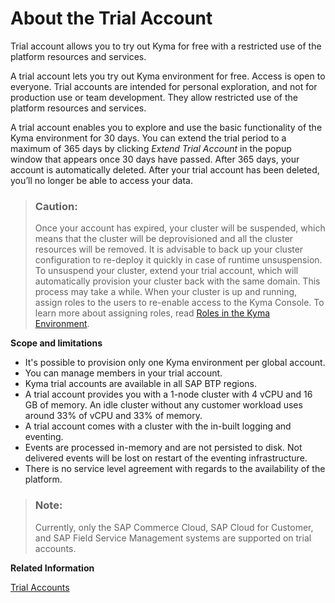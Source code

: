 <!-- loioc4fff0f58f90424f8e0af28975ac7f0f -->

# About the Trial Account

Trial account allows you to try out Kyma for free with a restricted use of the platform resources and services.

A trial account lets you try out Kyma environment for free. Access is open to everyone. Trial accounts are intended for personal exploration, and not for production use or team development. They allow restricted use of the platform resources and services.

A trial account enables you to explore and use the basic functionality of the Kyma environment for 30 days. You can extend the trial period to a maximum of 365 days by clicking *Extend Trial Account* in the popup window that appears once 30 days have passed. After 365 days, your account is automatically deleted. After your trial account has been deleted, you’ll no longer be able to access your data.

> ### Caution:  
> Once your account has expired, your cluster will be suspended, which means that the cluster will be deprovisioned and all the cluster resources will be removed. It is advisable to back up your cluster configuration to re-deploy it quickly in case of runtime unsuspension. To unsuspend your cluster, extend your trial account, which will automatically provision your cluster back with the same domain. This process may take a while. When your cluster is up and running, assign roles to the users to re-enable access to the Kyma Console. To learn more about assigning roles, read [Roles in the Kyma Environment](../50-administration-and-ops/Roles_in_the_Kyma_Environment_148ae38.md).



**Scope and limitations**

-   It's possible to provision only one Kyma environment per global account.
-   You can manage members in your trial account.
-   Kyma trial accounts are available in all SAP BTP regions.
-   A trial account provides you with a 1-node cluster with 4 vCPU and 16 GB of memory. An idle cluster without any customer workload uses around 33% of vCPU and 33% of memory.
-   A trial account comes with a cluster with the in-built logging and eventing.
-   Events are processed in-memory and are not persisted to disk. Not delivered events will be lost on restart of the eventing infrastructure.
-   There is no service level agreement with regards to the availability of the platform.

> ### Note:  
> Currently, only the SAP Commerce Cloud, SAP Cloud for Customer, and SAP Field Service Management systems are supported on trial accounts.

**Related Information**  


[Trial Accounts](../10-concepts/Trial_Accounts_046f127.md "Trial accounts let you try out SAP BTP for free with a restricted use of the platform resources and services.")

